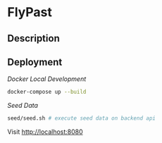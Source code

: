 # FlyPast

## Description


## Deployment

*Docker Local Development*

```bash
docker-compose up --build
```

*Seed Data*

```bash
seed/seed.sh # execute seed data on backend api
```

Visit [http://localhost:8080](http://localhost:8080)
